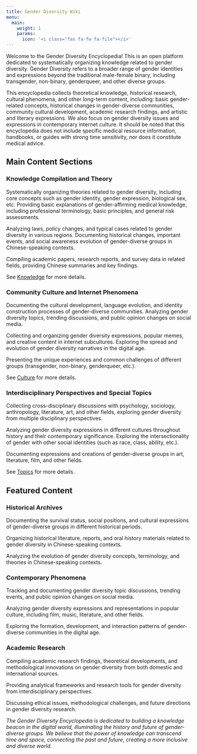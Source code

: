 ```yaml
---
title: Gender Diversity Wiki
menu:
  main:
    weight: 1
    params:
      icon: '<i class="fas fa-fw fa-file"></i>'
---
```


Welcome to the Gender Diversity Encyclopedia! This is an open platform dedicated to systematically organizing knowledge related to gender diversity. Gender Diversity refers to a broader range of gender identities and expressions beyond the traditional male-female binary, including transgender, non-binary, genderqueer, and other diverse groups.

This encyclopedia collects theoretical knowledge, historical research, cultural phenomena, and other long-term content, including: basic gender-related concepts, historical changes in gender-diverse communities, community cultural development, academic research findings, and artistic and literary expressions. We also focus on gender diversity issues and expressions in contemporary internet culture. It should be noted that this encyclopedia does not include specific medical resource information, handbooks, or guides with strong time sensitivity, nor does it constitute medical advice.

## Main Content Sections

### Knowledge Compilation and Theory

Systematically organizing theories related to gender diversity, including core concepts such as gender identity, gender expression, biological sex, etc. Providing basic explanations of gender-affirming medical knowledge, including professional terminology, basic principles, and general risk assessments.

Analyzing laws, policy changes, and typical cases related to gender diversity in various regions. Documenting historical changes, important events, and social awareness evolution of gender-diverse groups in Chinese-speaking contexts.

Compiling academic papers, research reports, and survey data in related fields, providing Chinese summaries and key findings.

See [Knowledge](knowledge/) for more details.

### Community Culture and Internet Phenomena

Documenting the cultural development, language evolution, and identity construction processes of gender-diverse communities. Analyzing gender diversity topics, trending discussions, and public opinion changes on social media.

Collecting and organizing gender diversity expressions, popular memes, and creative content in internet subcultures. Exploring the spread and evolution of gender diversity narratives in the digital age.

Presenting the unique experiences and common challenges of different groups (transgender, non-binary, genderqueer, etc.).

See [Culture](culture/) for more details.

### Interdisciplinary Perspectives and Special Topics

Collecting cross-disciplinary discussions with psychology, sociology, anthropology, literature, art, and other fields, exploring gender diversity from multiple disciplinary perspectives.

Analyzing gender diversity expressions in different cultures throughout history and their contemporary significance. Exploring the intersectionality of gender with other social identities (such as race, class, ability, etc.).

Documenting expressions and creations of gender-diverse groups in art, literature, film, and other fields.

See [Topics](topics/) for more details.

## Featured Content

### Historical Archives

Documenting the survival status, social positions, and cultural expressions of gender-diverse groups in different historical periods.

Organizing historical literature, reports, and oral history materials related to gender diversity in Chinese-speaking contexts.

Analyzing the evolution of gender diversity concepts, terminology, and theories in Chinese-speaking contexts.

### Contemporary Phenomena

Tracking and documenting gender diversity topic discussions, trending events, and public opinion changes on social media.

Analyzing gender diversity expressions and representations in popular culture, including film, music, literature, and other fields.

Exploring the formation, development, and interaction patterns of gender-diverse communities in the digital age.

### Academic Research

Compiling academic research findings, theoretical developments, and methodological innovations on gender diversity from both domestic and international sources.

Providing analytical frameworks and research tools for gender diversity from interdisciplinary perspectives.

Discussing ethical issues, methodological challenges, and future directions in gender diversity research.

*The Gender Diversity Encyclopedia is dedicated to building a knowledge beacon in the digital world, illuminating the history and future of gender-diverse groups. We believe that the power of knowledge can transcend time and space, connecting the past and future, creating a more inclusive and diverse world.*

